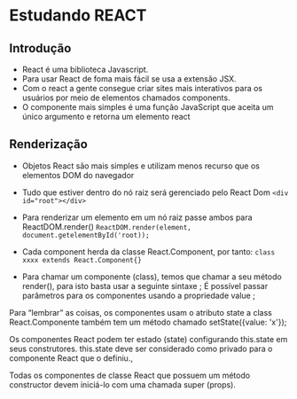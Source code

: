 # Estudando REACT
## Introdução
* React é uma biblioteca Javascript. 
* Para usar React de foma mais fácil se usa a extensão JSX. 
* Com o react a gente consegue criar sites mais interativos para os usuários por meio de elementos  chamados components. 
* O componente mais simples é uma função JavaScript que aceita um único argumento e retorna um elemento react
## Renderização  
* Objetos React são mais simples e utilizam menos recurso que os elementos DOM do navegador
* Tudo que estiver dentro do nó raiz será gerenciado pelo React Dom
`<div id="root"></div> `
* Para renderizar um elemento em um nó raiz passe ambos para ReactDOM.render()
`ReactDOM.render(element, document.getelementById('root)); `




* Cada component herda da classe  React.Component, por tanto: `class xxxx extends React.Component{}`
* Para chamar um componente (class), temos que chamar a seu método render(), para isto basta usar a seguinte sintaxe
	<xxxx />;
É possível passar parâmetros para os componentes usando a propriedade value 
	<xxxx value={} />;

Para “lembrar” as coisas, os componentes usam o atributo state
a class React.Componente também tem um método chamado setState({value: 'x'});

Os componentes React podem ter estado (state) configurando this.state em seus construtores. this.state deve ser considerado como privado para o componente React que o definiu.,

Todas os componentes de classe React que possuem um método constructor devem iniciá-lo com uma chamada super (props).

